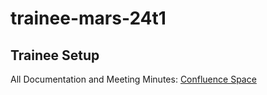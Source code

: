 # trainee-mars-24t1
## Trainee Setup
All Documentation and Meeting Minutes: [Confluence Space](https://trainee-mars.atlassian.net/wiki/spaces/TP/overview)

